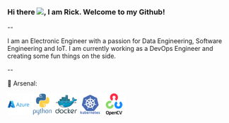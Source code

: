 ### Hi there <img src="https://raw.githubusercontent.com/MartinHeinz/MartinHeinz/master/wave.gif" width=30px>, I am Rick. Welcome to my Github!

--

I am an Electronic Engineer with a passion for Data Engineering, Software Engineering and IoT. I am currently working as a DevOps Engineer and creating some fun things on the side.

--

🧰 Arsenal:

<img src="https://github.com/devicons/devicon/blob/master/icons/azure/azure-original-wordmark.svg" alt="azure" height="50" width="50" />
<img src="https://github.com/devicons/devicon/blob/master/icons/python/python-original-wordmark.svg" alt="python" height="50", width="50"/>
<img src="https://github.com/devicons/devicon/blob/master/icons/docker/docker-original-wordmark.svg" alt="docker" height="50", width="50"/>
<img src="https://github.com/devicons/devicon/blob/master/icons/kubernetes/kubernetes-plain-wordmark.svg" alt="k8s" height="50", width="50"/>
<img src="https://github.com/devicons/devicon/blob/master/icons/opencv/opencv-original-wordmark.svg" alt="opencv" height="50", width="50"/>



<!--
**Rick-PrometheusProj/Rick-PrometheusProj** is a ✨ _special_ ✨ repository because its `README.md` (this file) appears on your GitHub profile.

Here are some ideas to get you started:

- 🔭 I’m currently working on ...
- 🌱 I’m currently learning ...
- 👯 I’m looking to collaborate on ...
- 🤔 I’m looking for help with ...
- 💬 Ask me about ...
- 📫 How to reach me: ...
- 😄 Pronouns: ...
- ⚡ Fun fact: ...
-->
